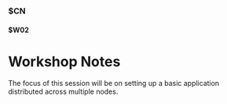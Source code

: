 ### $CN
#### $W02

# Workshop Notes

The focus of this session will be on setting up a basic application distributed across multiple nodes.